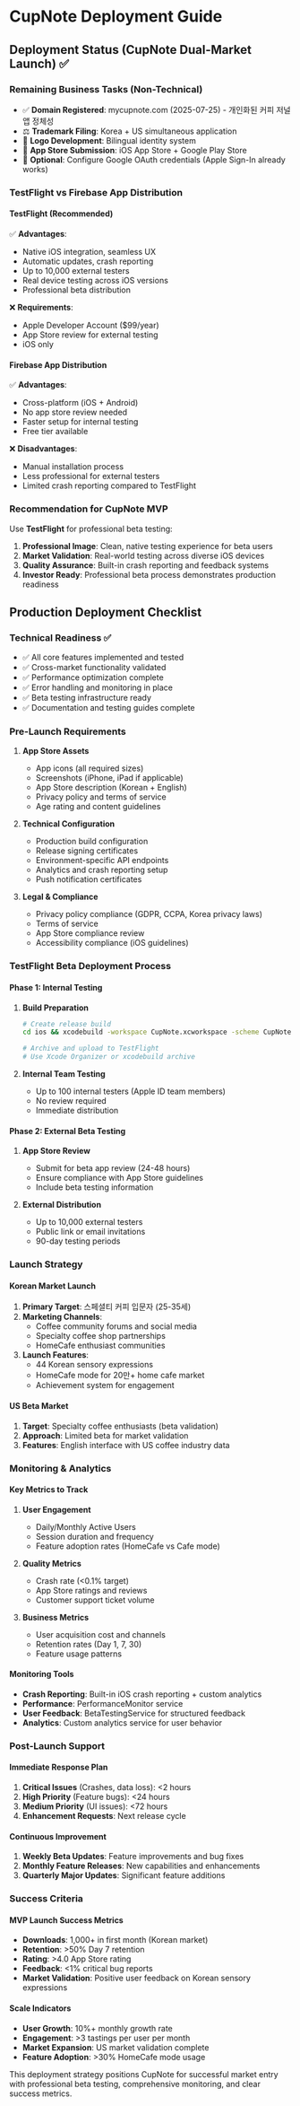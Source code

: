 # CupNote Deployment Guide

## Deployment Status (CupNote Dual-Market Launch) ✅

### Remaining Business Tasks (Non-Technical)
- ✅ **Domain Registered**: mycupnote.com (2025-07-25) - 개인화된 커피 저널 앱 정체성
- ⚖️ **Trademark Filing**: Korea + US simultaneous application
- 🎨 **Logo Development**: Bilingual identity system
- 📱 **App Store Submission**: iOS App Store + Google Play Store
- 🔧 **Optional**: Configure Google OAuth credentials (Apple Sign-In already works)

### TestFlight vs Firebase App Distribution

#### **TestFlight (Recommended)**
✅ **Advantages**:
- Native iOS integration, seamless UX
- Automatic updates, crash reporting
- Up to 10,000 external testers
- Real device testing across iOS versions
- Professional beta distribution

❌ **Requirements**:
- Apple Developer Account ($99/year)
- App Store review for external testing
- iOS only

#### **Firebase App Distribution** 
✅ **Advantages**:
- Cross-platform (iOS + Android)
- No app store review needed
- Faster setup for internal testing
- Free tier available

❌ **Disadvantages**:
- Manual installation process
- Less professional for external testers
- Limited crash reporting compared to TestFlight

### **Recommendation for CupNote MVP**
Use **TestFlight** for professional beta testing:
1. **Professional Image**: Clean, native testing experience for beta users
2. **Market Validation**: Real-world testing across diverse iOS devices
3. **Quality Assurance**: Built-in crash reporting and feedback systems
4. **Investor Ready**: Professional beta process demonstrates production readiness

## Production Deployment Checklist

### Technical Readiness ✅
- ✅ All core features implemented and tested
- ✅ Cross-market functionality validated  
- ✅ Performance optimization complete
- ✅ Error handling and monitoring in place
- ✅ Beta testing infrastructure ready
- ✅ Documentation and testing guides complete

### Pre-Launch Requirements
1. **App Store Assets**
   - App icons (all required sizes)
   - Screenshots (iPhone, iPad if applicable)
   - App Store description (Korean + English)
   - Privacy policy and terms of service
   - Age rating and content guidelines

2. **Technical Configuration**
   - Production build configuration
   - Release signing certificates
   - Environment-specific API endpoints
   - Analytics and crash reporting setup
   - Push notification certificates

3. **Legal & Compliance**
   - Privacy policy compliance (GDPR, CCPA, Korea privacy laws)
   - Terms of service
   - App Store compliance review
   - Accessibility compliance (iOS guidelines)

### TestFlight Beta Deployment Process

#### Phase 1: Internal Testing
1. **Build Preparation**
   ```bash
   # Create release build
   cd ios && xcodebuild -workspace CupNote.xcworkspace -scheme CupNote -configuration Release
   
   # Archive and upload to TestFlight
   # Use Xcode Organizer or xcodebuild archive
   ```

2. **Internal Team Testing**
   - Up to 100 internal testers (Apple ID team members)
   - No review required
   - Immediate distribution

#### Phase 2: External Beta Testing
1. **App Store Review**
   - Submit for beta app review (24-48 hours)
   - Ensure compliance with App Store guidelines
   - Include beta testing information

2. **External Distribution**
   - Up to 10,000 external testers
   - Public link or email invitations
   - 90-day testing periods

### Launch Strategy

#### Korean Market Launch
1. **Primary Target**: 스페셜티 커피 입문자 (25-35세)
2. **Marketing Channels**:
   - Coffee community forums and social media
   - Specialty coffee shop partnerships
   - HomeCafe enthusiast communities
3. **Launch Features**:
   - 44 Korean sensory expressions
   - HomeCafe mode for 20만+ home cafe market
   - Achievement system for engagement

#### US Beta Market
1. **Target**: Specialty coffee enthusiasts (beta validation)
2. **Approach**: Limited beta for market validation
3. **Features**: English interface with US coffee industry data

### Monitoring & Analytics

#### Key Metrics to Track
1. **User Engagement**
   - Daily/Monthly Active Users
   - Session duration and frequency
   - Feature adoption rates (HomeCafe vs Cafe mode)

2. **Quality Metrics**
   - Crash rate (<0.1% target)
   - App Store ratings and reviews
   - Customer support ticket volume

3. **Business Metrics**
   - User acquisition cost and channels
   - Retention rates (Day 1, 7, 30)
   - Feature usage patterns

#### Monitoring Tools
- **Crash Reporting**: Built-in iOS crash reporting + custom analytics
- **Performance**: PerformanceMonitor service
- **User Feedback**: BetaTestingService for structured feedback
- **Analytics**: Custom analytics service for user behavior

### Post-Launch Support

#### Immediate Response Plan
1. **Critical Issues** (Crashes, data loss): <2 hours
2. **High Priority** (Feature bugs): <24 hours  
3. **Medium Priority** (UI issues): <72 hours
4. **Enhancement Requests**: Next release cycle

#### Continuous Improvement
1. **Weekly Beta Updates**: Feature improvements and bug fixes
2. **Monthly Feature Releases**: New capabilities and enhancements
3. **Quarterly Major Updates**: Significant feature additions

### Success Criteria

#### MVP Launch Success Metrics
- **Downloads**: 1,000+ in first month (Korean market)
- **Retention**: >50% Day 7 retention
- **Rating**: >4.0 App Store rating
- **Feedback**: <1% critical bug reports
- **Market Validation**: Positive user feedback on Korean sensory expressions

#### Scale Indicators
- **User Growth**: 10%+ monthly growth rate
- **Engagement**: >3 tastings per user per month
- **Market Expansion**: US market validation complete
- **Feature Adoption**: >30% HomeCafe mode usage

This deployment strategy positions CupNote for successful market entry with professional beta testing, comprehensive monitoring, and clear success metrics.